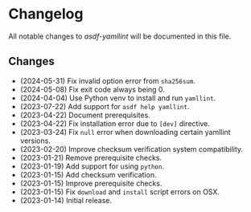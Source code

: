 <!-- SPDX-License-Identifier: CC0-1.0 -->

# Changelog

All notable changes to _asdf-yamllint_ will be documented in this file.

## Changes

- (2024-05-31) Fix invalid option error from `sha256sum`.
- (2024-05-08) Fix exit code always being 0.
- (2024-04-04) Use Python venv to install and run `yamllint`.
- (2023-07-22) Add support for `asdf help yamllint`.
- (2023-04-22) Document prerequisites.
- (2023-04-22) Fix installation error due to `[dev]` directive.
- (2023-03-24) Fix `null` error when downloading certain yamllint versions.
- (2023-02-20) Improve checksum verification system compatibility.
- (2023-01-21) Remove prerequisite checks.
- (2023-01-19) Add support for using `python`.
- (2023-01-15) Add checksum verification.
- (2023-01-15) Improve prerequisite checks.
- (2023-01-15) Fix `download` and `install` script errors on OSX.
- (2023-01-14) Initial release.
